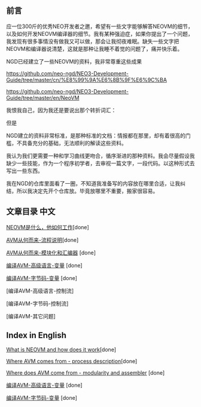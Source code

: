 ## 前言

应一位300斤的优秀NEO开发者之邀，希望有一些文字能够解答NEOVM的细节，以及如何开发NEOVM编译器的细节。我有某种强迫症，如果你提出了一个问题，我发现有很多事情没有做我又可以做，那会让我彻夜难眠。缺失一些文字把NEOVM和编译器说清楚，这就是那种让我睡不着觉的问题了，痛并快乐着。

NGD已经建立了一些NEOVM的资料，我非常尊重这些成果

https://github.com/neo-ngd/NEO3-Development-Guide/tree/master/cn/%E8%99%9A%E6%8B%9F%E6%9C%BA

https://github.com/neo-ngd/NEO3-Development-Guide/tree/master/en/NeoVM

我恨我自己，因为我还是要说出那个转折词汇：

但是

NGD建立的资料非常标准，是那种标准的文档：情报都在那里，却有着很高的门槛，不具备充分的基础，无法顺利的解读这些资料。

我认为我们更需要一种和学习曲线更吻合，循序渐进的那种资料。我会尽量假设我缺少一些技能，作为一个程序初学者，去审视一篇文字，一段代码。以这种形式去写出一些东西。

我在NGD的仓库里面看了一圈，不知道我准备写的内容放在哪里合适，让我纠结，所以我决定先开个仓库放。毕竟放哪里不重要，搬家很容易。

## 文章目录 中文

[NEOVM是什么，他如何工作](docs/zh-cn/page01.md)[done]

[AVM从何而来-流程说明](docs/zh-cn/page02.md)[done]

[AVM从何而来-模块化和汇编器](docs/zh-cn/page03.md) [done]

[编译AVM-高级语言-变量](docs/zh-cn/page04.md)  [done]

[编译AVM-字节码-变量](docs/zh-cn/page05.md)  [done]

[编译AVM-高级语言-控制流]

[编译AVM-字节码-控制流]

[编译AVM-其它问题]


## Index in English
[What is NEOVM and how does it work](docs/en/page01.md)[done]

[Where AVM comes from - process description](docs/en/page02.md)[done]

[Where does AVM come from - modularity and assembler](docs/en/page03.md) [done]

[编译AVM-高级语言-变量](docs/en/page04.md)  [done]

[编译AVM-字节码-变量](docs/en/page05.md)  [done]
